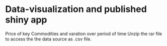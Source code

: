 # Data-visualization and published shiny app 
Price of key Commodities and varation over period of time 
Unzip the rar file to access the the data source as .csv file.
